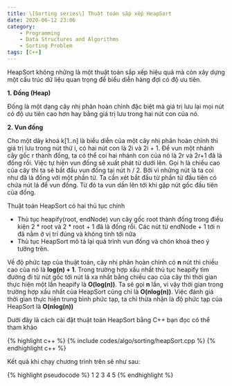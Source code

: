 ```yaml
---
title: \[Sorting series\] Thuật toán sắp xếp HeapSort
date: 2020-06-12 23:06
category:
    - Programming
    - Data Structures and Algorithms
    - Sorting Problem
tags: [C++]
---
```

HeapSort không những là một thuật toán sắp xếp hiệu quả mà còn xây dựng một
cấu trúc dữ liệu quan trọng để biểu diễn hàng đợi có độ ưu tiên.

**1. Đống (Heap)**

Đống là một dạng cây nhị phân hoàn chỉnh đặc biệt mà giá trị lưu lại mọi nút
có độ ưu tiên cao hơn hay bằng giá trị lưu trong hai nút con của nó.

**2. Vun đống**

Cho một dãy khoá k[1..n] là biểu diễn của một cây nhị phân hoàn chỉnh thì giá
trị lưu trong nút thứ i, có hai nút con là 2i và 2i + 1. Để vun một nhánh cây
gốc r thành đống, ta có thể coi hai nhánh con của nó là 2r và 2r+1 đã là đống rồi.
Việc tự hiện vun đống sẽ xuất phát từ dưới lên. Gọi h là chiều cao của cây thì ta sẽ
bắt đầu vun đống tại nút h / 2. Bởi vì những nút là ta coi như đã là đống với một phần
tử. Ta cần xét bắt đầu từ phần tử đầu tiên có chứa nút lá để vun đống. Từ đó ta vun
dần lên tới khi gặp nút gốc đầu tiên của đống.

Thuật toán HeapSort có hai thủ tục chính
- Thủ tục heapify(root, endNode) vun cây gốc root thành đống trong điều kiện 2 * root và
2 * root + 1 đã là đống rồi. Các nút từ endNode + 1 tới n đã nằm ở vị trí đúng và không
tính tới nữa
- Thủ tục HeapSort mô tả lại quá trình vun đống và chón khoá theo ý tưởng trên.

Về độ phức tạp của thuật toán, cây nhị phân hoàn chỉnh có **n** nút thì chiều cao của nó là
**log(n) + 1**. Trong trường hợp xấu nhất thủ tục heapify tìm đường đi từ nút gốc tới nút
lá xa nhất bằng chiều cao của cây thì thời gian thực hiện một lần heapify là **O(log(n))**.
Ta sẽ gọi **n** lần, vì vậy thời gian trong trường hợp xấu nhất của HeapSort cũng chỉ là
**O(nlog(n))**. Việc đánh giá thời gian thực hiện trung bình phức tạp, ta chỉ thừa nhận là
độ phức tạp của HeapSort là **O(nlog(n))**

Dưới đây là cách cài đặt thuật toán HeapSort bằng C++ bạn đọc có thể tham khảo

{% highlight c++ %}
{% include codes/algo/sorting/heapSort.cpp %}
{% endhighlight c++ %}

Kết quả khi chạy chương trình trên sẽ như sau:

{% highlight pseudocode %}
1	2	3	4	5
{% endhighlight %}

